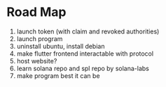 # Road Map
1. launch token (with claim and revoked authorities)
2. launch program
3. uninstall ubuntu, install debian
3. make flutter frontend interactable with protocol
4. host website?
5. learn solana repo and spl repo by solana-labs
6. make program best it can be